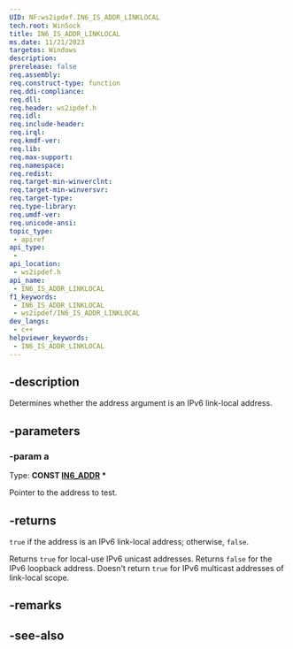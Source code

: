 ```yaml
---
UID: NF:ws2ipdef.IN6_IS_ADDR_LINKLOCAL
tech.root: WinSock
title: IN6_IS_ADDR_LINKLOCAL
ms.date: 11/21/2023
targetos: Windows
description: 
prerelease: false
req.assembly: 
req.construct-type: function
req.ddi-compliance: 
req.dll: 
req.header: ws2ipdef.h
req.idl: 
req.include-header: 
req.irql: 
req.kmdf-ver: 
req.lib: 
req.max-support: 
req.namespace: 
req.redist: 
req.target-min-winverclnt: 
req.target-min-winversvr: 
req.target-type: 
req.type-library: 
req.umdf-ver: 
req.unicode-ansi: 
topic_type:
 - apiref
api_type:
 - 
api_location:
 - ws2ipdef.h
api_name:
 - IN6_IS_ADDR_LINKLOCAL
f1_keywords:
 - IN6_IS_ADDR_LINKLOCAL
 - ws2ipdef/IN6_IS_ADDR_LINKLOCAL
dev_langs:
 - c++
helpviewer_keywords:
 - IN6_IS_ADDR_LINKLOCAL
---
```


## -description

Determines whether the address argument is an IPv6 link-local address.

## -parameters

### -param a

Type: **CONST [IN6_ADDR](/windows/win32/api/in6addr/ns-in6addr-in6_addr) \***

Pointer to the address to test.

## -returns

`true` if the address is an IPv6 link-local address; otherwise, `false`.

Returns `true` for local-use IPv6 unicast addresses. Returns `false` for the IPv6 loopback address. Doesn't return `true` for IPv6 multicast addresses of link-local scope.

## -remarks

## -see-also
